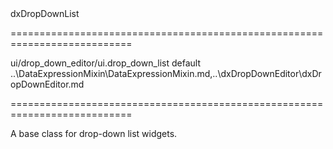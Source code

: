 <!--id-->dxDropDownList<!--/id-->
===========================================================================
<!--hidden--><!--/hidden-->
<!--module-->ui/drop_down_editor/ui.drop_down_list<!--/module-->
<!--export-->default<!--/export-->
<!--inherits-->..\DataExpressionMixin\DataExpressionMixin.md,..\dxDropDownEditor\dxDropDownEditor.md<!--/inherits-->
===========================================================================

<!--shortDescription-->
A base class for drop-down list widgets.
<!--/shortDescription-->

<!--fullDescription-->

<!--/fullDescription-->